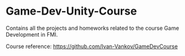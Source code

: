 # Game-Dev-Unity-Course
Contains all the projects and homeworks related to the course Game Development in FMI.

Course reference:
https://github.com/Ivan-Vankov/GameDevCourse
